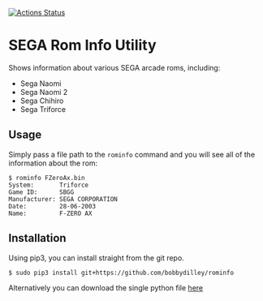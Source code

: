 [![Actions Status](https://github.com/bobbydilley/rominfo/workflows/build/badge.svg)](https://github.com/bobbydilley/rominfo/actions)

# SEGA Rom Info Utility

Shows information about various SEGA arcade roms, including:

- Sega Naomi
- Sega Naomi 2
- Sega Chihiro
- Sega Triforce

## Usage

Simply pass a file path to the `rominfo` command and you will see all of the information about the rom:

```
$ rominfo FZeroAx.bin 
System:       Triforce
Game ID:      SBGG
Manufacturer: SEGA CORPORATION
Date:         28-06-2003
Name:         F-ZERO AX
```

## Installation

Using pip3, you can install straight from the git repo.

```
$ sudo pip3 install git+https://github.com/bobbydilley/rominfo
```

Alternatively you can download the single python file [here](https://github.com/bobbydilley/rominfo/raw/master/rominfo)
